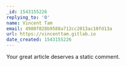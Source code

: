 ```yaml
---
_id: 1543155226
replying_to: '0'
name: Vincent Tam
email: 4980f828b9588a712cc2013ac10fd13a
url: https://vincenttam.gitlab.io
date_created: 1543155226
---
```


Your great article deserves a static comment.